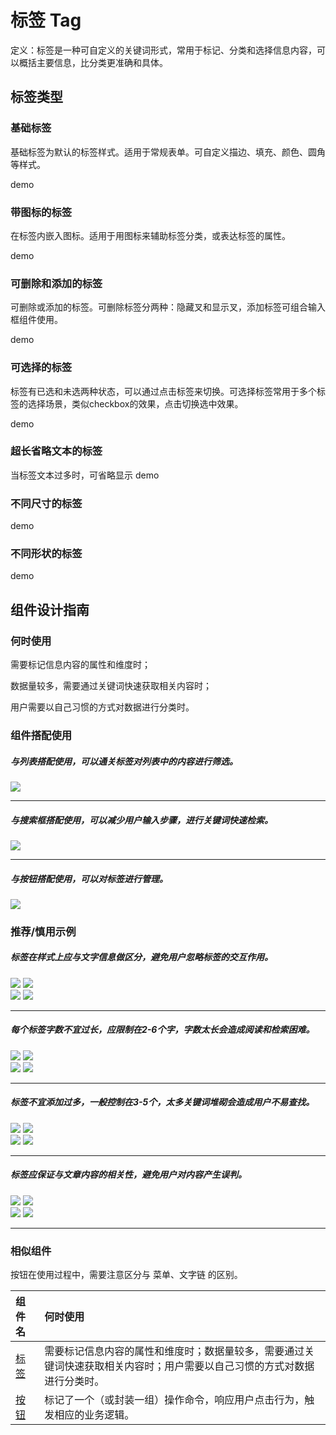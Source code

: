 # 标签 Tag
定义：标签是一种可自定义的关键词形式，常用于标记、分类和选择信息内容，可以概括主要信息，比分类更准确和具体。



## 标签类型


### 基础标签
基础标签为默认的标签样式。适用于常规表单。可自定义描边、填充、颜色、圆角等样式。

demo

### 带图标的标签
在标签内嵌入图标。适用于用图标来辅助标签分类，或表达标签的属性。

demo

### 可删除和添加的标签
可删除或添加的标签。可删除标签分两种：隐藏叉和显示叉，添加标签可组合输入框组件使用。

demo

### 可选择的标签
标签有已选和未选两种状态，可以通过点击标签来切换。可选择标签常用于多个标签的选择场景，类似checkbox的效果，点击切换选中效果。

demo


### 超长省略文本的标签
当标签文本过多时，可省略显示
demo

### 不同尺寸的标签

demo

### 不同形状的标签

demo


## 组件设计指南

### 何时使用

需要标记信息内容的属性和维度时；

数据量较多，需要通过关键词快速获取相关内容时；

用户需要以自己习惯的方式对数据进行分类时。

### 组件搭配使用

##### 与列表搭配使用，可以通关标签对列表中的内容进行筛选。

<div class="legend">
  <div class="item">
    <img src="https://oteam-tdesign-1258344706.cos.ap-guangzhou.myqcloud.com/site/design/tag1%402x.png" />
    <em></em>
  </div>

  <div class="item">
  </div>
</div>



<hr />

##### 与搜索框搭配使用，可以减少用户输入步骤，进行关键词快速检索。

<div class="legend">
  <div class="item">
    <img src="https://oteam-tdesign-1258344706.cos.ap-guangzhou.myqcloud.com/site/design/%E6%A0%87%E7%AD%BE-2@2x.png" />
  </div>

  <div class="item"></div>
</div>


<hr />

##### 与按钮搭配使用，可以对标签进行管理。


<img src="https://oteam-tdesign-1258344706.cos.ap-guangzhou.myqcloud.com/site/design/%E6%A0%87%E7%AD%BE-3@2x.png" />




### 推荐/慎用示例


##### 标签在样式上应与文字信息做区分，避免用户忽略标签的交互作用。

<div class="legend">
  <div class="item">
    <img src="https://oteam-tdesign-1258344706.cos.ap-guangzhou.myqcloud.com/site/design/tag4%402x.png" />
    <img class="tag" src="https://oteam-tdesign-1258344706.cos.ap-guangzhou.myqcloud.com/site/doc/good.png" />
  </div>

  <div class="item">
    <img src="https://oteam-tdesign-1258344706.cos.ap-guangzhou.myqcloud.com/site/design/tag5%402x.png" />
    <img class="tag" src="https://oteam-tdesign-1258344706.cos.ap-guangzhou.myqcloud.com/site/doc/bad.png" />
  </div>
</div>

<hr />

##### 每个标签字数不宜过长，应限制在2-6个字，字数太长会造成阅读和检索困难。

<div class="legend">
  <div class="item">
    <img src="https://oteam-tdesign-1258344706.cos.ap-guangzhou.myqcloud.com/site/design/%E6%A0%87%E7%AD%BE-6@2x.png" />
    <img class="tag" src="https://oteam-tdesign-1258344706.cos.ap-guangzhou.myqcloud.com/site/doc/good.png" />
  </div>

  <div class="item">
    <img src="https://oteam-tdesign-1258344706.cos.ap-guangzhou.myqcloud.com/site/design/%E6%A0%87%E7%AD%BE-7@2x.png" />
    <img class="tag" src="https://oteam-tdesign-1258344706.cos.ap-guangzhou.myqcloud.com/site/doc/bad.png" />
  </div>
</div>

<hr />


##### 标签不宜添加过多，一般控制在3-5个，太多关键词堆砌会造成用户不易查找。

<div class="legend">
  <div class="item">
    <img src="https://oteam-tdesign-1258344706.cos.ap-guangzhou.myqcloud.com/site/design/%E6%A0%87%E7%AD%BE-8@2x.png" />
    <img class="tag" src="https://oteam-tdesign-1258344706.cos.ap-guangzhou.myqcloud.com/site/doc/good.png" />
  </div>

  <div class="item">
    <img src="https://oteam-tdesign-1258344706.cos.ap-guangzhou.myqcloud.com/site/design/%E6%A0%87%E7%AD%BE-9@2x.png" />
    <img class="tag" src="https://oteam-tdesign-1258344706.cos.ap-guangzhou.myqcloud.com/site/doc/bad.png" />
  </div>
</div>

<hr />

##### 标签应保证与文章内容的相关性，避免用户对内容产生误判。

<div class="legend">
  <div class="item">
    <img src="https://oteam-tdesign-1258344706.cos.ap-guangzhou.myqcloud.com/site/design/tag10%402x.png" />
    <img class="tag" src="https://oteam-tdesign-1258344706.cos.ap-guangzhou.myqcloud.com/site/doc/good.png" />
  </div>

  <div class="item">
    <img src="https://oteam-tdesign-1258344706.cos.ap-guangzhou.myqcloud.com/site/design/tag11%402x.png" />
    <img class="tag" src="https://oteam-tdesign-1258344706.cos.ap-guangzhou.myqcloud.com/site/doc/bad.png" />
  </div>
</div>

<hr />



### 相似组件

按钮在使用过程中，需要注意区分与 菜单、文字链 的区别。

| 组件名 | 何时使用                                                     |
| :----- | :----------------------------------------------------------- |
| [标签](./tag)   | 需要标记信息内容的属性和维度时；数据量较多，需要通过关键词快速获取相关内容时；用户需要以自己习惯的方式对数据进行分类时。  |
| [按钮](./button)   | 标记了一个（或封装一组）操作命令，响应用户点击行为，触发相应的业务逻辑。                  |
